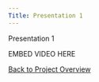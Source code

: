 ```yaml
---
Title: Presentation 1
---
```


Presentation 1

EMBED VIDEO HERE

[Back to Project Overview](index.md)